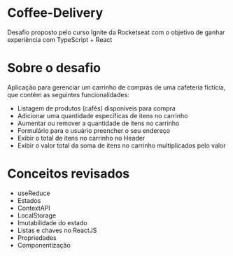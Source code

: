 # Coffee-Delivery
Desafio proposto pelo curso Ignite da Rocketseat com o objetivo de ganhar experiência com TypeScript + React

# Sobre o desafio

Aplicação para gerenciar um carrinho de compras de uma cafeteria fictícia, que contém as seguintes funcionalidades:

- Listagem de produtos (cafés) disponíveis para compra
- Adicionar uma quantidade específicas de itens no carrinho
- Aumentar ou remover a quantidade de itens no carrinho
- Formulário para o usuário preencher o seu endereço
- Exibir o total de itens no carrinho no Header
- Exibir o valor total da soma de itens no carrinho multiplicados pelo valor

# Conceitos revisados

- useReduce
- Estados
- ContextAPI
- LocalStorage
- Imutabilidade do estado
- Listas e chaves no ReactJS
- Propriedades
- Componentização
